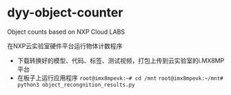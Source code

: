 # dyy-object-counter
Object counts based on NXP Cloud LABS


在NXP云实验室硬件平台运行物体计数程序
- 下载转换好的模型、代码、标签、测试视频，打包上传到云实验室的i.MX8MP平台
- 在板子上运行应用程序
`root@imx8mpevk:~# cd /mnt`
`root@imx8mpevk:~/mnt# python3 object_recongnition_results.py`
